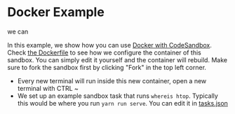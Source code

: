 # Docker Example


we can


In this example, we show how you can use [Docker with CodeSandbox](https://codesandbox.io/post/introducing-docker-support-in-codesandbox). Check [the Dockerfile](./.devcontainer/Dockerfile) to see how we configure the container of this sandbox. You can simply edit it yourself and the container will rebuild. Make sure to fork the sandbox first by clicking "Fork" in the top left corner.

- Every new terminal will run inside this new container, open a new terminal with CTRL ~
- We set up an example sandbox task that runs `whereis htop`. Typically this would be where you run `yarn run serve`. You can edit it in [tasks.json](./.codesandbox/tasks.json)